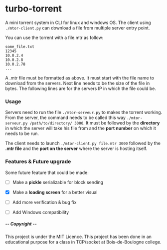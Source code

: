 # turbo-torrent
A mini torrent system in CLI for linux and windows OS. The client using `./mtor-client.py` can download a file from multiple server entry point.

You can use the torrent with a file.mtr as follow:
```
some_file.txt
12345
10.0.2.4
10.0.2.8
10.0.2.78
...
```
A .mtr file must be formatted as above. It must start with the file name to download from the servers. Next line needs to be the size of the file in bytes. The following lines are for the servers IP in which the file could be.

### Usage
Servers need to run the file `./mtor-serveur.py` to makes the torrent working. From the server, the command needs to be called this way `./mtor-serveur.py /path/to/directory/ 3000`. It must be followed by the **directory** in which the server will take his file from and the **port number** on which it needs to be run.


The client needs to launch `./mtor-client.py file.mtr 3000` followed by the **.mtr file** and the **port on the server** where the server is hosting itself.


### Features & Future upgrade
Some future feature that could be made:
- [ ] Make a **pickle** serializable for block sending
- [x] Make a **loading screen** for a better visual
- [ ] Add more verification & bug fix
- [ ] Add Windows compatibility



##### -- Copyright --
This project is under the MIT Licence.
This project has been done in an educational purpose for a class in TCP/socket at Bois-de-Boulogne college.
